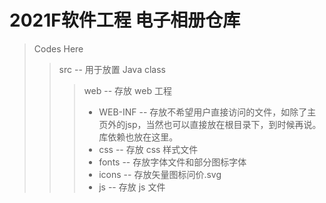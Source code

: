 # 2021F软件工程 电子相册仓库
> Codes Here
>> src -- 用于放置 Java class
>>> web -- 存放 web 工程
>>> * WEB-INF -- 存放不希望用户直接访问的文件，如除了主页外的jsp，当然也可以直接放在根目录下，到时候再说。库依赖也放在这里。
>>> * css -- 存放 css 样式文件
>>> * fonts -- 存放字体文件和部分图标字体
>>> * icons -- 存放矢量图标问价.svg
>>> * js -- 存放 js 文件
